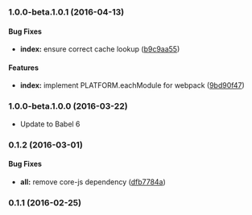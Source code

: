 ### 1.0.0-beta.1.0.1 (2016-04-13)


#### Bug Fixes

* **index:** ensure correct cache lookup ([b9c9aa55](http://github.com/aurelia/loader-webpack/commit/b9c9aa5511df0b3b7f5615d5368e6c34e96a0175))


#### Features

* **index:** implement PLATFORM.eachModule for webpack ([9bd90f47](http://github.com/aurelia/loader-webpack/commit/9bd90f47f83f848f11106b2f3996125b37be7997))


### 1.0.0-beta.1.0.0 (2016-03-22)

* Update to Babel 6

### 0.1.2 (2016-03-01)


#### Bug Fixes

* **all:** remove core-js dependency ([dfb7784a](http://github.com/aurelia/loader-webpack/commit/dfb7784a622604a31a99f605692b5db5916d5750))


### 0.1.1 (2016-02-25)
